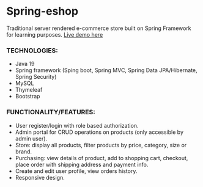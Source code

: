 # Spring-eshop
Traditional server rendered e-commerce store built on Spring Framework for learning purposes. [Live demo here](https://shoepp.herokuapp.com)

### TECHNOLOGIES:
* Java 19
* Spring framework (Sping boot, Spring MVC, Spring Data JPA/Hibernate, Spring Security)
* MySQL
* Thymeleaf
* Bootstrap

### FUNCTIONALITY/FEATURES:
* User register/login with role based authorization.
* Admin portal for CRUD operations on products (only accessible by admin user).
* Store: display all products, filter products by price, category, size or brand.
* Purchasing: view details of product, add to shopping cart, checkout, place order with shipping address and payment info.
* Create and edit user profile, view orders history.
* Responsive design.

